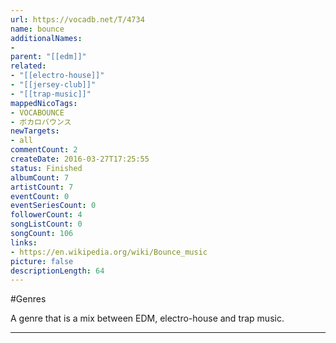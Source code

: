 ```yaml
---
url: https://vocadb.net/T/4734
name: bounce
additionalNames: 
- 
parent: "[[edm]]"
related:
- "[[electro-house]]"
- "[[jersey-club]]"
- "[[trap-music]]"
mappedNicoTags:
- VOCABOUNCE
- ボカロバウンス
newTargets:
- all
commentCount: 2
createDate: 2016-03-27T17:25:55
status: Finished
albumCount: 7
artistCount: 7
eventCount: 0
eventSeriesCount: 0
followerCount: 4
songListCount: 0
songCount: 106
links: 
- https://en.wikipedia.org/wiki/Bounce_music
picture: false
descriptionLength: 64
---
```


#Genres

A genre that is a mix between EDM, electro-house and trap music.

---


